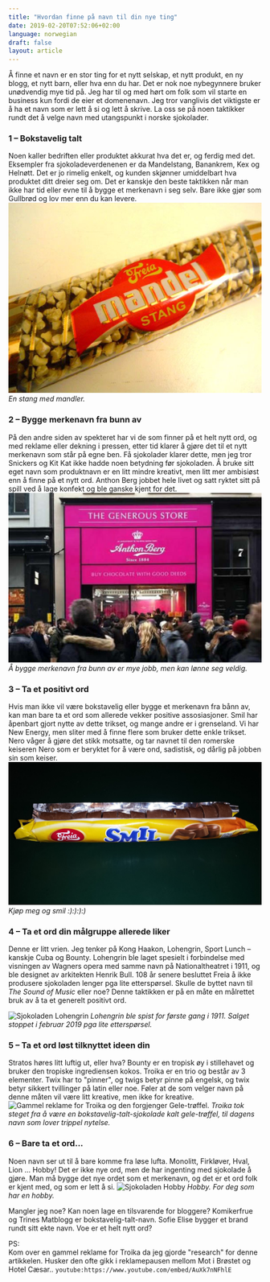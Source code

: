 ```yaml
---
title: "Hvordan finne på navn til din nye ting"
date: 2019-02-20T07:52:06+02:00
language: norwegian
draft: false
layout: article
---
```


Å finne et navn er en stor ting for et nytt selskap, et nytt produkt, en ny blogg, et nytt barn, eller hva enn du har. Det er nok noe nybegynnere bruker unødvendig mye tid på. Jeg har til og med hørt om folk som vil starte en business kun fordi de eier et domenenavn. Jeg tror vanglivis det viktigste er å ha et navn som er lett å si og lett å skrive. La oss se på noen taktikker rundt det å velge navn med utangspunkt i norske sjokolader.

### 1 – Bokstavelig talt

Noen kaller bedriften eller produktet akkurat hva det er, og ferdig med det. Eksempler fra sjokoladeverdenenen er da Mandelstang, Banankrem, Kex og Helnøtt. Det er jo rimelig enkelt, og kunden skjønner umiddelbart hva produktet ditt dreier seg om. Det er kanskje den beste taktikken når man ikke har tid eller evne til å bygge et merkenavn i seg selv. Bare ikke gjør som Gullbrød og lov mer enn du kan levere. 
![Sjokoladen Mandelstang](mandelstang.jpg)
_En stang med mandler._

### 2 – Bygge merkenavn fra bunn av

På den andre siden av spekteret har vi de som finner på et helt nytt ord, og med reklame eller dekning i pressen, etter tid klarer å gjøre det til et nytt merkenavn som står på egne ben. Få sjokolader klarer dette, men jeg tror Snickers og Kit Kat ikke hadde noen betydning før sjokoladen. Å bruke sitt eget navn som produktnavn er en litt mindre kreativt, men litt mer ambisiøst enn å finne på et nytt ord. Anthon Berg jobbet hele livet og satt ryktet sitt på spill ved å lage konfekt og ble ganske kjent for det.
![Anthon Berg-butikken The Generous Store](anthon-berg-generous-store.jpg)
_Å bygge merkenavn fra bunn av er mye jobb, men kan lønne seg veldig._

### 3 – Ta et positivt ord

Hvis man ikke vil være bokstavelig eller bygge et merkenavn fra bånn av, kan man bare ta et ord som allerede vekker positive assosiasjoner. Smil har åpenbart gjort nytte av dette trikset, og mange andre er i grenseland. Vi har New Energy, men sliter med å finne flere som bruker dette enkle trikset. Nero våger å gjøre det stikk motsatte, og tar navnet til den romerske keiseren Nero som er beryktet for å være ond, sadistisk, og dårlig på jobben sin som keiser.
![Sjokoladen Smil](smil.jpg)
_Kjøp meg og smil :):):):)_

### 4 – Ta et ord din målgruppe allerede liker

Denne er litt vrien. Jeg tenker på Kong Haakon, Lohengrin, Sport Lunch – kanskje Cuba og Bounty. Lohengrin ble laget spesielt i forbindelse med visningen av Wagners opera med samme navn på Nationaltheatret i 1911, og ble designet av arkitekten Henrik Bull. 108 år senere besluttet Freia å ikke produsere sjokoladen lenger pga lite etterspørsel. Skulle de byttet navn til _The Sound of Music_ eller noe? Denne taktikken er på en måte en målrettet bruk av å ta et generelt positivt ord.

![Sjokoladen Lohengrin](https://upload.wikimedia.org/wikipedia/commons/thumb/b/ba/Lohengrin.jpg/1200px-Lohengrin.jpg)
_Lohengrin ble spist for første gang i 1911. Salget stoppet i februar 2019 pga lite etterspørsel._

### 5 – Ta et ord løst tilknyttet ideen din

Stratos høres litt luftig ut, eller hva? Bounty er en tropisk øy i stillehavet og bruker den tropiske ingrediensen kokos. Troika er en trio og består av 3 elementer. Twix har to "pinner", og twigs betyr pinne på engelsk, og twix betyr sikkert tvillinger på latin eller noe. Føler at de som velger navn på denne måten vil være litt kreative, men ikke for kreative.
![Gammel reklame for Troika og den forgjenger Gele-trøffel.](https://brands-a.prod.onewp.net/app/uploads/sites/2/2017/12/Troika-historie_gamle-annonser_1200x750-720x450.jpg)
_Troika tok steget fra å være en bokstavelig-talt-sjokolade kalt gele-trøffel, til dagens navn som lover trippel nytelse._

### 6 – Bare ta et ord...

Noen navn ser ut til å bare komme fra løse lufta. Monolitt, Firkløver, Hval, Lion ... Hobby! Det er ikke nye ord, men de har ingenting med sjokolade å gjøre. Man må bygge det nye ordet som et merkenavn, og det er et ord folk er kjent med, og som er lett å si.
![Sjokoladen Hobby](http://image.klikk.no/?imageId=3335343&panoy=0&panox=0&heighty=0&heightx=0&width=300&height=170)
_Hobby. For deg som har en hobby._

Mangler jeg noe? Kan noen lage en tilsvarende for bloggere? Komikerfrue og Trines Matblogg er bokstavelig-talt-navn. Sofie Elise bygger et brand rundt sitt ekte navn. Voe er et helt nytt ord?

PS:  
Kom over en gammel reklame for Troika da jeg gjorde "research" for denne artikkelen. Husker den ofte gikk i reklamepausen mellom Mot i Brøstet og Hotel Cæsar..
`youtube:https://www.youtube.com/embed/AuXk7nNFhlE`
